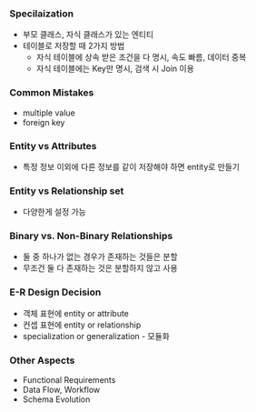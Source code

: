 ### Specilaization

- 부모 클래스, 자식 클래스가 있는 엔티티
- 테이블로 저장할 때 2가지 방법
  - 자식 테이블에 상속 받은 조건을 다 명시, 속도 빠름, 데이터 중복
  - 자식 테이블에는 Key만 명시, 검색 시 Join 이용

### Common Mistakes

- multiple value
- foreign key

### Entity vs Attributes

- 특정 정보 이외에 다른 정보를 같이 저장해야 하면 entity로 만들기

### Entity vs Relationship set

- 다양한게 설정 가능

### Binary vs. Non-Binary Relationships

- 둘 중 하나가 없는 경우가 존재하는 것들은 분할
- 무조건 둘 다 존재하는 것은 분할하지 않고 사용

### E-R Design Decision

- 객체 표현에 entity or attribute
- 컨셉 표현에 entity or relationship
- specialization or generalization - 모듈화

### Other Aspects

- Functional Requirements
- Data Flow, Workflow
- Schema Evolution

